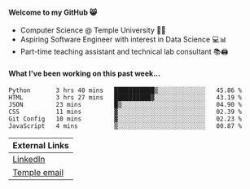 #### Welcome to my GitHub 😸
  * Computer Science @ Temple University 🍒🦉
  * Aspiring Software Engineer with interest in Data Science 💻📊
  * Part-time teaching assistant and technical lab consultant 📚🖨️

#### What I've been working on this past week...
<!--START_SECTION:waka-->

```text
Python       3 hrs 40 mins   ███████████▒░░░░░░░░░░░░░   45.86 %
HTML         3 hrs 27 mins   ██████████▓░░░░░░░░░░░░░░   43.19 %
JSON         23 mins         █▒░░░░░░░░░░░░░░░░░░░░░░░   04.90 %
CSS          11 mins         ▓░░░░░░░░░░░░░░░░░░░░░░░░   02.39 %
Git Config   10 mins         ▓░░░░░░░░░░░░░░░░░░░░░░░░   02.23 %
JavaScript   4 mins          ▒░░░░░░░░░░░░░░░░░░░░░░░░   00.87 %
```

<!--END_SECTION:waka-->

| External Links | 
| -------------- | 
| [LinkedIn](https://linkedin.com/in/shullender) |
| [Temple email](mailto:stephull@temple.edu) |
